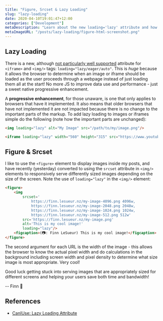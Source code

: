 ```yaml
---
title: "Figure, Srcset & Lazy Loading"
slug: "lazy-loading"
date: 2020-04-10T19:01:47+12:00
categories: ["Development"]
metaDescription: "Learn about the new loading='lazy' attribute and how to use <figure> and <img> srcsets!"
metaImageURL: "/posts/lazy-loading/figure-html-screenshot.png"
---
```


## Lazy Loading

There is a new, although [not particularly well supported][1] attribute for `<iframe>` and `<img/>` tags: `loading="lazy/eager/auto"`. This is _huge_ because it allows the browser to determine when an image or iframe should be loaded as the user proceeds through a webpage instead of just loading them all at the start! No more JS to improve data use and performance - just a sweet native progressive enhancement.

A __progressive enhancement__, for those unaware, is one that only applies to browsers that have it implemented. It also means that older browsers that have not implemented it are not impacted because there is no change to the important parts of the markup. To add lazy loading to images or iframes simple do the following (note how the important parts are unchanged):

```html
<img loading="lazy" alt="My Image" src="/path/to/my/image.png"/>

<iframe loading="lazy" width="560" height="315" src="https://www.youtube.com/embed/WejOMmeZhyM" frameborder="0" allow="accelerometer; autoplay; encrypted-media; gyroscope; picture-in-picture" allowfullscreen></iframe>
```

## Figure & Srcset

I like to use the `<figure>` element to display images inside my posts, and have recently (yesterday) converted to using the `srcset` attribute in `<img/>` elements to responsively serve differently sized images depending on the size of the screen. Note the use of `loading="lazy"` in the `<img/>` element:

```html
<figure>
    <img 
        srcset='
            https://finn.lesueur.nz/my-image-4096.png 4096w,
            https://finn.lesueur.nz/my-image-2048.png 2048w,
            https://finn.lesueur.nz/my-image-1024.png 1024w,
            https://finn.lesueur.nz/my-image-512.png 512w'
        src='https://finn.lesueur.nz/my-image.png'
        alt='This is my cool image!'
        loading="lazy"/>
    <figcaption>(📷: Finn LeSueur) This is my cool image!</figcaption>
</figure>
```

The second argument for each URL is the width of the image - this allows the browser to know the actual pixel width and do calculations in the background including screen width and pixel density to determine what size image is most appropriate. Very cool!

Good luck getting stuck into serving images that are appropriately sized for different screens and helping your users save both time and bandwidth!

-- Finn 👋

## References
- [CanIUse: Lazy Loading Attribute][1]

[1]: https://caniuse.com/#feat=loading-lazy-attr "CanIUse: Lazy Loading Attribute"
